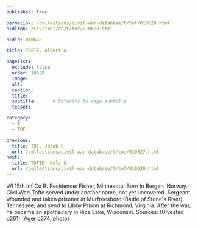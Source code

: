 ```yaml
---
published: true

permalink: /collections/civil-war-database/t/tof/010628.html
oldlink: /CivilWar/db/t/tof/010628.html

oldid: 010628

title: TOFTE, Albert A.

pagelist:
  exclude: false
  order: 10628
  image: 
  alt:
  caption:
  title:
  subtitle:      # Defaults to page subtitle
  teaser:

category: 
  - T 
  - TOF

previous:
  title: TOE, Jacob C.
  url: /collections/civil-war-database/t/toe/010627.html  
next:
  title: TOFTE, Nels G.
  url: /collections/civil-war-database/t/tof/010629.html   
---
```

WI 15th Inf Co B. Residence: Fisher, Minnesota. Born in Bergen, Norway. Civil War: Tofte served under another name, not yet uncovered. Sergeant. Wounded and taken prisoner at Murfreesboro (Battle of Stone&#39;s River), Tennessee, and send to Libby Prison at Richmond, Virginia. After the war, he became an apothecary in Rice Lake, Wisconsin. Sources: (Ulvestad p261) (Ager p274, photo)